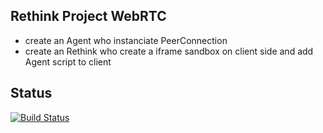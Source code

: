 ## Rethink Project WebRTC

* create an Agent who instanciate PeerConnection
* create an Rethink who create a iframe sandbox on client side and add Agent script to client


## Status

[![Build Status](http://185.17.229.168:8080/job/TestProject/9//badge/icon)](http://185.17.229.168:8080/job/TestProject/9/||target='__new'])

